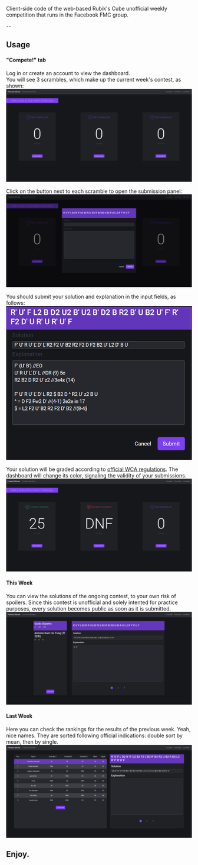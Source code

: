 Client-side code of the web-based Rubik's Cube unofficial weekly competition that runs in the Facebook FMC group.

--

## Usage

#### "Compete!" tab

Log in or create an account to view the dashboard.  
You will see 3 scrambles, which make up the current week's contest, as shown:  
![dashboard](screenshots/dashboard.png)

Click on the button next to each scramble to open the submission panel:  
![scramble panel](screenshots/scramble-panel.png)

You should submit your solution and explanation in the input fields, as follows:  
![submission example](screenshots/scramble-panel-text.PNG)

Your solution will be graded according to [official WCA regulations](https://www.worldcubeassociation.org/regulations/#article-E-fewest-moves). The dashboard will change its color, signaling the validity of your submissions.  
![example of colors](screenshots/dashboard-states.PNG)

#### This Week

You can view the solutions of the ongoing contest, to your own risk of spoilers. Since this contest is unofficial and solely intented for practice purposes, every solution becomes public as soon as it is submitted.  
![this week view](screenshots/thisweek.png)

#### Last Week

Here you can check the rankings for the results of the previous week. Yeah, nice names. They are sorted following official indications: double sort by mean, then by single.  
![last week view](screenshots/lastweek.png)

## Enjoy.
